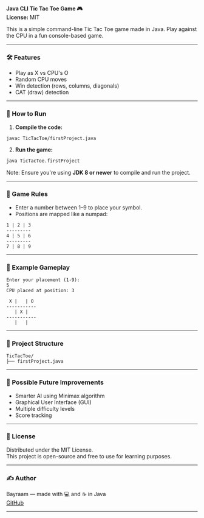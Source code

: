 
**Java CLI Tic Tac Toe Game 🎮**  
**License:** MIT

This is a simple command-line Tic Tac Toe game made in Java. Play against the CPU in a fun console-based game.

---

### 🛠 Features
- Play as X vs CPU's O
- Random CPU moves
- Win detection (rows, columns, diagonals)
- CAT (draw) detection

---

### 🚀 How to Run
1. **Compile the code:**
```bash
javac TicTacToe/firstProject.java
```
2. **Run the game:**
```bash
java TicTacToe.firstProject
```

Note: Ensure you're using **JDK 8 or newer** to compile and run the project.

---

### 🧠 Game Rules
- Enter a number between 1–9 to place your symbol.
- Positions are mapped like a numpad:

```
1 | 2 | 3
---------
4 | 5 | 6
---------
7 | 8 | 9
```

---

### 👀 Example Gameplay
```
Enter your placement (1-9):
5
CPU placed at position: 3

 X |   | O
-----------
   | X |  
-----------
   |   |  
```

---

### 📁 Project Structure
```
TicTacToe/
├── firstProject.java
```

---

### 🚀 Possible Future Improvements
- Smarter AI using Minimax algorithm  
- Graphical User Interface (GUI)  
- Multiple difficulty levels  
- Score tracking

---

### 📜 License
Distributed under the MIT License.  
This project is open-source and free to use for learning purposes.

---

### ✍️ Author  
Bayraam — made with 💻 and ☕ in Java  
[GitHub](https://github.com/yourusername)  

---

